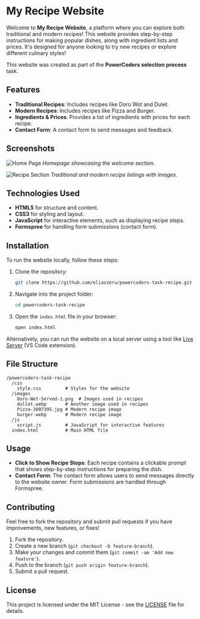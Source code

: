 # My Recipe Website

Welcome to **My Recipe Website**, a platform where you can explore both traditional and modern recipes! This website provides step-by-step instructions for making popular dishes, along with ingredient lists and prices. It's designed for anyone looking to try new recipes or explore different culinary styles!

This website was created as part of the **PowerCoders selection process** task.

## Features

- **Traditional Recipes**: Includes recipes like Doro Wot and Dulet.
- **Modern Recipes**: Includes recipes like Pizza and Burger.
- **Ingredients & Prices**: Provides a list of ingredients with prices for each recipe.
- **Contact Form**: A contact form to send messages and feedback.

## Screenshots

![Home Page](screenshots/home-page.png)
*Homepage showcasing the welcome section.*

![Recipe Section](screenshots/recipe-section.png)
*Traditional and modern recipe listings with images.*

## Technologies Used

- **HTML5** for structure and content.
- **CSS3** for styling and layout.
- **JavaScript** for interactive elements, such as displaying recipe steps.
- **Formspree** for handling form submissions (contact form).

## Installation

To run the website locally, follow these steps:

1. Clone the repository:

   ```bash
   git clone https://github.com/eliaszeru/powercoders-task-recipe.git
   ```

2. Navigate into the project folder:

   ```bash
   cd powercoders-task-recipe
   ```

3. Open the `index.html` file in your browser:

   ```bash
   open index.html
   ```

Alternatively, you can run the website on a local server using a tool like [Live Server](https://marketplace.visualstudio.com/items?itemName=ritwickdey.LiveServer) (VS Code extension).

## File Structure

```
/powercoders-task-recipe
  /css
    style.css         # Styles for the website
  /images
    Doro-Wet-Served-1.png  # Images used in recipes
    dullet.webp       # Another image used in recipes
    Pizza-3007395.jpg # Modern recipe image
    burger.webp       # Modern recipe image
  /js
    script.js         # JavaScript for interactive features
  index.html          # Main HTML file
```

## Usage

- **Click to Show Recipe Steps**: Each recipe contains a clickable prompt that shows step-by-step instructions for preparing the dish.
- **Contact Form**: The contact form allows users to send messages directly to the website owner. Form submissions are handled through Formspree.

## Contributing

Feel free to fork the repository and submit pull requests if you have improvements, new features, or fixes!

1. Fork the repository.
2. Create a new branch (`git checkout -b feature-branch`).
3. Make your changes and commit them (`git commit -am 'Add new feature'`).
4. Push to the branch (`git push origin feature-branch`).
5. Submit a pull request.

## License

This project is licensed under the MIT License - see the [LICENSE](LICENSE) file for details.

